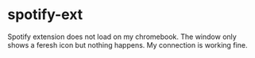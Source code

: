 # spotify-ext
Spotify extension does not load on my chromebook.  The window only shows a feresh icon but nothing happens.  My connection is working fine.
